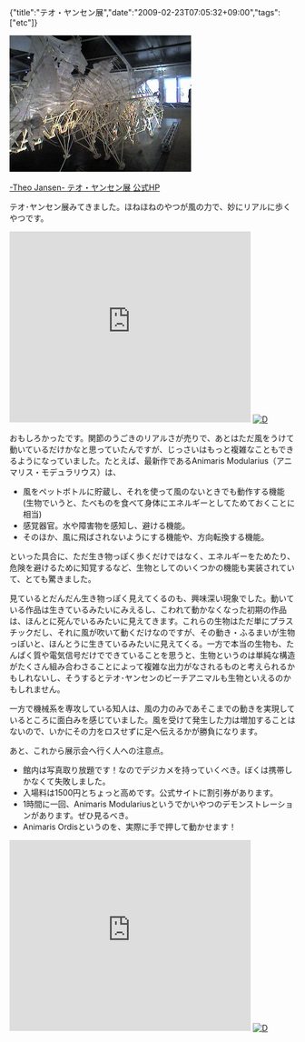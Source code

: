 {"title":"テオ・ヤンセン展","date":"2009-02-23T07:05:32+09:00","tags":["etc"]}

<!-- DATE: 2009-02-22T22:05:32+00:00 -->
<!-- OLDURL: http://d.hatena.ne.jp/cou929_la/20090222/ -->


<div class="section">
<img src="images/20090222210957.jpg"/>
<p><a href="http://www.hibiya-patio.jp/theo/" target="_blank">-Theo Jansen- テオ・ヤンセン展 公式HP</a></p>
<p>テオ･ヤンセン展みてきました。ほねほねのやつが風の力で、妙にリアルに歩くやつです。</p>
<p><object width="425" height="336"><param name="movie" value="http://www.youtube.com/v/WcR7U2tuNoY"></param><param name="wmode" value="transparent"></param><embed src="http://www.youtube.com/v/WcR7U2tuNoY" type="application/x-shockwave-flash" wmode="transparent" width="425" height="336" FlashVars="movie_url=http://d.hatena.ne.jp/video/youtube/WcR7U2tuNoY"></embed></object>
<a href="http://d.hatena.ne.jp/video/youtube/WcR7U2tuNoY" alt="この動画を含む日記"><img src="http://d.hatena.ne.jp/images/d_entry.gif" alt="D" border="0" style="vertical-align: bottom;" title="この動画を含む日記"></a></p>
<p>おもしろかったです。関節のうごきのリアルさが売りで、あとはただ風をうけて動いているだけかなと思っていたんですが、じっさいはもっと複雑なこともできるようになっていました。たとえば、最新作であるAnimaris Modularius（アニマリス・モデュラリウス）は、</p>

<ul>
<li>風をペットボトルに貯蔵し、それを使って風のないときでも動作する機能(生物でいうと、たべものを食べて身体にエネルギーとしてためておくことに相当)</li>
<li>感覚器官。水や障害物を感知し、避ける機能。</li>
<li>そのほか、風に飛ばされないようにする機能や、方向転換する機能。</li>
</ul>
<p>といった具合に、ただ生き物っぽく歩くだけではなく、エネルギーをためたり、危険を避けるために知覚するなど、生物としてのいくつかの機能も実装されていて、とても驚きました。</p>
<p>見ているとだんだん生き物っぽく見えてくるのも、興味深い現象でした。動いている作品は生きているみたいにみえるし、こわれて動かなくなった初期の作品は、ほんとに死んでいるみたいに見えてきます。これらの生物はただ単にプラスチックだし、それに風が吹いて動くだけなのですが、その動き・ふるまいが生物っぽいと、ほんとうに生きているみたいに見えてくる。一方で本当の生物も、たんぱく質や電気信号だけでできていることを思うと、生物というのは単純な構造がたくさん組み合わさることによって複雑な出力がなされるものと考えられるかもしれないし、そうするとテオ･ヤンセンのビーチアニマルも生物といえるのかもしれません。</p>
<p>一方で機械系を専攻している知人は、風の力のみであそこまでの動きを実現しているところに面白みを感じていました。風を受けて発生した力は増加することはないので、いかにその力をロスせずに足へ伝えるかが勝負になります。</p>
<p>あと、これから展示会へ行く人への注意点。</p>

<ul>
<li>館内は写真取り放題です！なのでデジカメを持っていくべき。ぼくは携帯しかなくて失敗しました。</li>
<li>入場料は1500円とちょっと高めです。公式サイトに割引券があります。</li>
<li>1時間に一回、Animaris Modulariusというでかいやつのデモンストレーションがあります。ぜひ見るべき。</li>
<li>Animaris Ordisというのを、実際に手で押して動かせます！</li>
</ul>
<p><object width="425" height="336"><param name="movie" value="http://www.youtube.com/v/xvz5nEI3wdU"></param><param name="wmode" value="transparent"></param><embed src="http://www.youtube.com/v/xvz5nEI3wdU" type="application/x-shockwave-flash" wmode="transparent" width="425" height="336" FlashVars="movie_url=http://d.hatena.ne.jp/video/youtube/xvz5nEI3wdU"></embed></object>
<a href="http://d.hatena.ne.jp/video/youtube/xvz5nEI3wdU" alt="この動画を含む日記"><img src="http://d.hatena.ne.jp/images/d_entry.gif" alt="D" border="0" style="vertical-align: bottom;" title="この動画を含む日記"></a></p>
</div>






